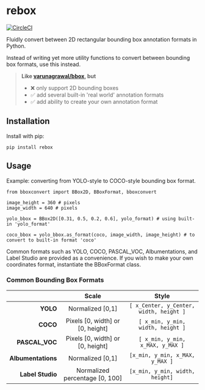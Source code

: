# rebox

[![CircleCI](https://circleci.com/gh/tensorturtle/bboxconvert.svg?style=shield)](https://app.circleci.com/pipelines/github/tensorturtle/bboxconvert)


Fluidly convert between 2D rectangular bounding box annotation formats in Python.

Instead of writing yet more utility functions to convert between bounding box formats, use this instead.

> **Like [varunagrawal/bbox](https://github.com/varunagrawal/bbox), but**
> + ❌ only support 2D bounding boxes
> + ✅ add several built-in 'real world' annotation formats
> + ✅ add ability to create your own annotation format

## Installation

Install with pip:
```
pip install rebox
```

## Usage

Example: converting from YOLO-style to COCO-style bounding box format.

```python3
from bboxconvert import BBox2D, BBoxFormat, bboxconvert

image_height = 360 # pixels
image_width = 640 # pixels

yolo_bbox = BBox2D([0.31, 0.5, 0.2, 0.6], yolo_format) # using built-in 'yolo_format'

coco_bbox = yolo_bbox.as_format(coco, image_width, image_height) # to convert to built-in format 'coco'
```

Common formats such as YOLO, COCO, PASCAL_VOC, Albumentations, and Label Studio are provided as a convenience. If you wish to make your own coordinates format, instantiate the BBoxFormat class.


### Common Bounding Box Formats

|                	|               Scale              	|           Style          	|
|--------------:	|:--------------------------------:	|:-------------------------------------:	|
|      **YOLO**      	|         Normalized [0,1]         	| `[ x_Center, y_Center, width, height ]` 	|
|      **COCO**      	| Pixels [0, width] or [0, height] 	|    `[ x_min, y_min, width, height ]`    	|
|   **PASCAL_VOC**   	| Pixels [0, width] or [0, height] 	|     `[ x_min, y_min, x_MAX, y_MAX ]`    	|
| **Albumentations** 	|         Normalized [0,1]         	|     `[x_min, y_min, x_MAX, y_MAX ]`    	|
| **Label Studio**    | Normalized percentage [0, 100]    |     `[x_min, y_min, width, height]`     |
